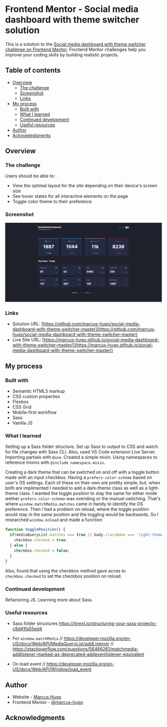 # Frontend Mentor - Social media dashboard with theme switcher solution

This is a solution to the [Social media dashboard with theme switcher challenge on Frontend Mentor](https://www.frontendmentor.io/challenges/social-media-dashboard-with-theme-switcher-6oY8ozp_H). Frontend Mentor challenges help you improve your coding skills by building realistic projects. 

## Table of contents

- [Overview](#overview)
  - [The challenge](#the-challenge)
  - [Screenshot](#screenshot)
  - [Links](#links)
- [My process](#my-process)
  - [Built with](#built-with)
  - [What I learned](#what-i-learned)
  - [Continued development](#continued-development)
  - [Useful resources](#useful-resources)
- [Author](#author)
- [Acknowledgments](#acknowledgments)



## Overview

### The challenge

Users should be able to:

- View the optimal layout for the site depending on their device's screen size
- See hover states for all interactive elements on the page
- Toggle color theme to their preference

### Screenshot

![](./screenshot.png)

### Links

- Solution URL: [https://github.com/marcus-hugo/social-media-dashboard-with-theme-switcher-master](https://github.com/marcus-hugo/social-media-dashboard-with-theme-switcher-master)
- Live Site URL: [https://marcus-hugo.github.io/social-media-dashboard-with-theme-switcher-master/](https://marcus-hugo.github.io/social-media-dashboard-with-theme-switcher-master/)

## My process

### Built with

- Semantic HTML5 markup
- CSS custom properties
- Flexbox
- CSS Grid
- Mobile-first workflow
- Sass
- Vanilla JS

### What I learned
Setting up a Sass folder structure.  Set up Sass to output to CSS and watch for file changes with Sass CLI.  Also, used VS Code extension Live Server.  Importing partials with `@use`.  Created a simple mixin.  Using namespaces to reference mixins with `@include namespace.mixin`.  

Creating a dark theme that can be switched on and off with a toggle button made with an input checkbox.  Having a `prefers-color-scheme` based on user's OS settings.  Each of these on their own are prettty simple, but, when both are implimented I needed to add a dark-theme class as well as a light-theme class.  I wanted the toggle position to stay the same for either mode wether `prefers-color-scheme` was overiding or the manual switching.  That's where `window.matchMedia.matches` came in handy to identify the OS preference.  Then I had a problem on reload, where the toggle position would stay in the same position and the toggling would be backwards.  So I researched `window.onload` and made a function: 

```js 
function togglePosition() {
  if(mediaQueryList.matches === true || body.className === 'light-theme') {
    checkbox.checked = true;
  } else {
    checkbox.checked = false;
  }
} 
```
Also, found that using the checkbox method gave acces to `checkbox.checked` to set the checkbox position on reload.


### Continued development
Refactoring JS.  Learning more about Sass.


### Useful resources
- Sass folder structures
https://itnext.io/structuring-your-sass-projects-c8d41fa55ed4

- For `window.matchMedia`
// https://developer.mozilla.org/en-US/docs/Web/API/MediaQueryList/addListener
// https://stackoverflow.com/questions/56466261/matchmedia-addlistener-marked-as-deprecated-addeventlistener-equivalent

- On load event
// https://developer.mozilla.org/en-US/docs/Web/API/Window/load_event
## Author

- Website - [Marcus Hugo](https://marcus-hugo.github.io/My-Personal-Website/)
- Frontend Mentor - [@marcus-hugo](https://www.frontendmentor.io/profile/marcus-hugo)

## Acknowledgments

